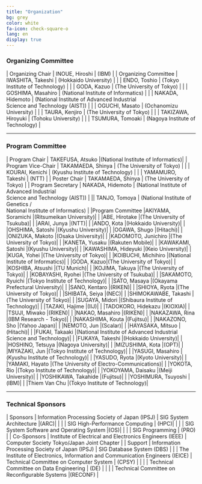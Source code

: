 ```yaml
---
title: "Organization"
bg: grey
color: white
fa-icon: check-square-o
lang: en
display: true
---
```


### Organizing Committee

| Organizing Chair | INOUE, Hiroshi | (IBM) | 
| Organizing Committee | IWASHITA, Takeshi | (Hokkaido University) |
| | ENDO, Toshio | (Tokyo Institute of Technology) |
| | GODA, Kazuo | (The University of Tokyo) |
| | GOSHIMA, Masahiro | (National Institute of Informatics) |
| | NAKADA, Hidemoto | (National Institute of Advanced Industrial<br/> Science and Technology (AIST)) |
| | OGUCHI, Masato | (Ochanomizu University) |
| | TAURA, Kenjiro | (The University of Tokyo) |
| | TAKIZAWA, Hiroyuki | (Tohoku University) |
| | TSUMURA, Tomoaki | (Nagoya Institute of Technology) |

---

### Program Committee

| Program Chair | TAKEFUSA, Atsuko |(National Institute of Informatics)|
| Program Vice-Chair | TAKAMAEDA, Shinya | (The University of Tokyo) |
| |   KOURAI, Kenichi | (Kyushu Institute of Technology) |
| |   YAMAMURO, Takeshi | (NTT) |
| Poster Chair |  TAKAMAEDA, Shinya | (The University of Tokyo) |
| Program Secretary | NAKADA, Hidemoto | (National Institute of Advanced Industrial<br/> Science and Technology (AIST)) |
||   TANJO, Tomoya | (National Institute of Genetics /<br/> National Institute of Informatics) |
|Program Committee |AKIYAMA, Soramichi |(Ritsumeikan University)|
| |ABE, Hirotake |(The University of Tsukuba)|
| |ARAI, Junya |(NTT)|
| |ANDO, Kota |(Hokkaido University)|
| |OHSHIMA, Satoshi |(Kyushu University)|
| |OGAWA, Shugo |(Hitachi)|
| |ONIZUKA, Makoto |(Osaka University)|
| |KADOMOTO, Junichiro |(The University of Tokyo)|
| |KANETA, Yusaku |(Rakuten Mobile)|
| |KAWAKAMI, Satoshi |(Kyushu University)|
| |KAWASHIMA, Hideyuki |(Keio University)|
| |KUGA, Yohei |(The University of Tokyo)|
| |KOIBUCHI, Michihiro |(National Institute of Informatics)|
| |GODA, Kazuo|(The University of Tokyo)|
| |KOSHIBA, Atsushi |(TU Munich)|
| |KOJIMA, Takuya |(The University of Tokyo)|
| |KOBAYASHI, Ryohei |(The University of Tsukuba)|
| |SAKAMOTO, Ryuichi |(Tokyo Institute of Technology)|
| |SATO, Masaya |(Okayama Prefectural University)|
| |SANO, Kentaro |(RIKEN)|
| |SHIOYA, Ryota |(The University of Tokyo)|
| |SHIBATA, Seiya |(NEC)|
| |SHIMOKAWABE, Takashi |(The University of Tokyo)|
| |SUGAYA, Midori |(Shibaura Institute of Technology)|
| |TAZAKI, Hajime |(IIJ)|
| |TADOKORO, Hidekazu |(KIOXIA)|
| |TSUJI, Miwako |(RIKEN)|
| |NAKAO, Masahiro |(RIKEN)|
| |NAKAZAWA, Rina |(IBM Research - Tokyo)|
| |NAKASHIMA, Kouta |(Fujitsu)|
| |NAKAZONO, Sho |(Yahoo Japan)|
| |NEMOTO, Jun |(Scalar)|
| |HAYASAKA, Mitsuo |(Hitachi)|
| |FUKAI, Takaaki |(National Institute of Advanced Industrial Science and Technology)|
| |FUKAYA, Takeshi |(Hokkaido University)|
| |HOSHINO, Tetsuya |(Nagoya University)|
| |MIZUSHIMA, Kota |(OPT)|
| |MIYAZAKI, Jun |(Tokyo Institute of Technology)|
| |YASUGI, Masahiro |(Kyushu Institute of Technology)|
| |YASUDO, Ryota |(Kyoto University)|
| |YAMAKI, Hayato |(The University of Electro-Communications)|
| |YOKOTA, Rio |(Tokyo Institute of Technology)|
| |YOKOYAMA, Daisaku |(Meiji University)|
| |YOSHIKAWA, Takahide |(Fujitsu)|
| |YOSHIMURA, Tsuyoshi |(IBM)|
| |Thiem Van Chu |(Tokyo Institute of Technology)|



---
### Technical Sponsors

<!-- 
|主催	|(社) 情報処理学会|	システム・アーキテクチャ研究会|(ARC)|
| | |ハイパフォーマンスコンピューティング研究会	|(HPC)|
| | |システムソフトウェアとオペレーティング・システム研究会	|(OS)|
| | |プログラミング研究会	|(PRO)|
|共催	|IEEE|	Computer Society Tokyo/Japan Joint Chapter| |	
|協賛|	(社) 情報処理学会|	データベースシステム研究会	|(DBS)|
|| 電子情報通信学会| コンピュータシステム研究専門委員会	|(CPSY)|
|| |データ工学研究専門委員会	|(DE)|
|| |リコンフィギャラブルシステム研究専門委員会	|(RECONF)|

-->

| Sponsors	| Information Processing Society of Japan (IPSJ) | SIG System Architecture	|(ARC)| 
| | | SIG High-Performance Computing	| (HPC)| 
| | | SIG System Software and Operating System	|(OS)|
| | | SIG Programming	| (PRO) |
| Co-Sponsors | Institute of Electrical and Electronics Engineers (IEEE) | Computer Society Tokyo/Japan Joint Chapter	| 
| Support     | Information Processing Society of Japan (IPSJ) |	SIG Database System	(DBS) |
| | The Institute of Electronics, Information and Communication Engineers (IEICE) | Technical Committee on Computer System	| (CPSY) |
| | | Technical Committee on Data Engineering	| (DE) |
| | | Technical Committee on Reconfigurable Systems |(RECONF) |